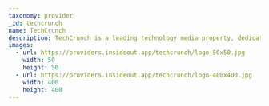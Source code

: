 ```yaml
---
taxonomy: provider
_id: techcrunch
name: TechCrunch
description: TechCrunch is a leading technology media property, dedicated to obsessively profiling startups, reviewing new Internet products, and breaking tech news.
images:
  - url: https://providers.insideout.app/techcrunch/logo-50x50.jpg
    width: 50
    height: 50
  - url: https://providers.insideout.app/techcrunch/logo-400x400.jpg
    width: 400
    height: 400
---
```

